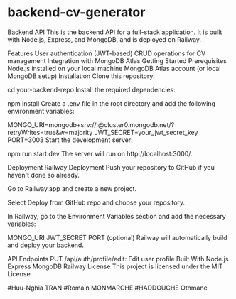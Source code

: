 ﻿# backend-cv-generator

Backend API
This is the backend API for a full-stack application. It is built with Node.js, Express, and MongoDB, and is deployed on Railway.

Features
User authentication (JWT-based)
CRUD operations for CV management
Integration with MongoDB Atlas
Getting Started
Prerequisites
Node.js installed on your local machine
MongoDB Atlas account (or local MongoDB setup)
Installation
Clone this repository:

cd your-backend-repo
Install the required dependencies:

npm install
Create a .env file in the root directory and add the following environment variables:

MONGO_URI=mongodb+srv://<username>:<password>@cluster0.mongodb.net/<dbname>?retryWrites=true&w=majority
JWT_SECRET=your_jwt_secret_key
PORT=3003
Start the development server:

npm run start:dev
The server will run on http://localhost:3000/.

Deployment
Railway Deployment
Push your repository to GitHub if you haven't done so already.

Go to Railway.app and create a new project.

Select Deploy from GitHub repo and choose your repository.

In Railway, go to the Environment Variables section and add the necessary variables:

MONGO_URI
JWT_SECRET
PORT (optional)
Railway will automatically build and deploy your backend.

API Endpoints
PUT /api/auth/profile/edit: Edit user profile
Built With
Node.js
Express
MongoDB
Railway
License
This project is licensed under the MIT License.

#Huu-Nghia TRAN
#Romain MONMARCHE
#HADDOUCHE Othmane
